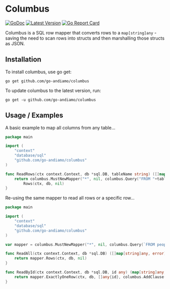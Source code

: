 # Columbus
[![GoDoc](https://godoc.org/github.com/go-andiamo/columbus?status.svg)](https://pkg.go.dev/github.com/go-andiamo/columbus)
[![Latest Version](https://img.shields.io/github/v/tag/go-andiamo/columbus.svg?sort=semver&style=flat&label=version&color=blue)](https://github.com/go-andiamo/columbus/releases)
[![Go Report Card](https://goreportcard.com/badge/github.com/go-andiamo/columbus)](https://goreportcard.com/report/github.com/go-andiamo/columbus)

Columbus is a SQL row mapper that converts rows to a `map[string]any` - saving the need to scan rows into structs and then marshalling those structs as JSON.

## Installation
To install columbus, use go get:

    go get github.com/go-andiamo/columbus

To update columbus to the latest version, run:

    go get -u github.com/go-andiamo/columbus

## Usage / Examples

A basic example to map all columns from any table...
```go
package main

import (
    "context"
    "database/sql"
    "github.com/go-andiamo/columbus"
)

func ReadRows(ctx context.Context, db *sql.DB, tableName string) ([]map[string]any, error) {
    return columbus.MustNewMapper("*", nil, columbus.Query("FROM "+tableName)).
        Rows(ctx, db, nil)
}
```

Re-using the same mapper to read all rows or a specific row...
```go
package main

import (
    "context"
    "database/sql"
    "github.com/go-andiamo/columbus"
)

var mapper = columbus.MustNewMapper("*", nil, columbus.Query(`FROM people`))

func ReadAll(ctx context.Context, db *sql.DB) ([]map[string]any, error) {
    return mapper.Rows(ctx, db, nil)
}

func ReadById(ctx context.Context, db *sql.DB, id any) (map[string]any, error) {
    return mapper.ExactlyOneRow(ctx, db, []any{id}, columbus.AddClause(`WHERE id = ?`))
}
```